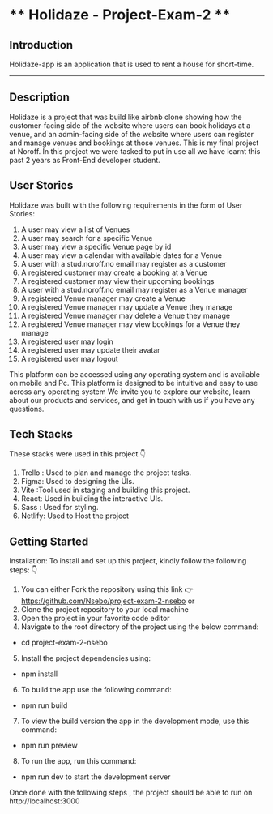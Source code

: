 # ** Holidaze - Project-Exam-2 **

## Introduction
Holidaze-app is an application that is used to rent a house for short-time. 

---
## Description
Holidaze is a project that was build like airbnb clone showing how the customer-facing side of the website where users can book holidays at a venue, and an admin-facing side of the website where users can register and manage venues and bookings at those venues. This is my final project at Noroff. 
In this project we were tasked to put in use all we have learnt this past 2 years as Front-End developer student.

## User Stories

Holidaze was built with the following requirements in the form of User Stories:

1. A user may view a list of Venues
2. A user may search for a specific Venue
3. A user may view a specific Venue page by id
4. A user may view a calendar with available dates for a Venue
5. A user with a stud.noroff.no email may register as a customer
6. A registered customer may create a booking at a Venue
7. A registered customer may view their upcoming bookings
8. A user with a stud.noroff.no email may register as a Venue manager
9.  A registered Venue manager may create a Venue
10. A registered Venue manager may update a Venue they manage
11. A registered Venue manager may delete a Venue they manage
12. A registered Venue manager may view bookings for a Venue they manage
13. A registered user may login
14. A registered user may update their avatar
15. A registered user may logout


This platform can be accessed using any operating system and is available on mobile and Pc.
This platform is designed to be intuitive and easy to use across any operating system
We invite you to explore our website, learn about our products and services, and get in touch with us if you have any questions.

## Tech Stacks 

These stacks were used in this project 👇

1. Trello : Used to plan and manage the project tasks.
2. Figma: Used to designing the UIs.
3. Vite :Tool used in staging and building this project.
4. React: Used in building the interactive UIs.
5. Sass : Used for styling.
6. Netlify: Used to Host the project

##  Getting Started

Installation: To install and set up this project, kindly follow the following steps: 👇

1. You can either Fork the repository using this link 👉 https://github.com/Nsebo/project-exam-2-nsebo 
 or
2. Clone the project repository to your local machine
3. Open the project in your favorite code editor
4. Navigate to the root directory of the project using the below command:
- cd project-exam-2-nsebo
5. Install the project dependencies using:
- npm install
6.  To build the app use the following command:
- npm run build
7. To view the build version the app in the development mode, use this command:
- npm run preview
8. To run the app, run this command: 
  - npm run dev to start the development server

Once done with the following steps , the project should be able to run on http://localhost:3000

   



